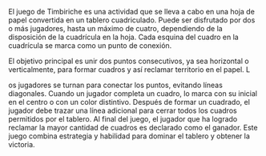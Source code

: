 El juego de Timbiriche es una actividad que se lleva a cabo en una hoja de papel convertida en un tablero cuadriculado. Puede ser disfrutado por dos o más jugadores, 
hasta un máximo de cuatro, dependiendo de la disposición de la cuadrícula en la hoja. Cada esquina del cuadro en la cuadrícula se marca como un punto de conexión. 

El objetivo principal es unir dos puntos consecutivos, ya sea horizontal o verticalmente, para formar cuadros y así reclamar territorio en el papel. L

os jugadores se turnan para conectar los puntos, evitando líneas diagonales. Cuando un jugador completa un cuadro, lo marca con su inicial en el centro o con un color distintivo.
Después de formar un cuadrado, el jugador debe trazar una línea adicional para cerrar todos los cuadros permitidos por el tablero. 
Al final del juego, el jugador que ha logrado reclamar la mayor cantidad de cuadros es declarado como el ganador. 
Este juego combina estrategia y habilidad para dominar el tablero y obtener la victoria.
